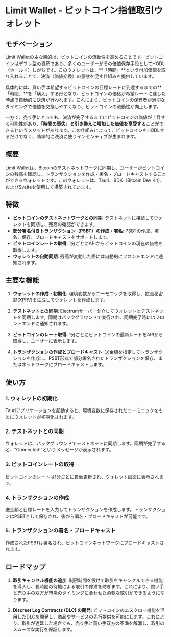 # Limit Wallet - ビットコイン指値取引ウォレット

## モチベーション
Limit Walletの主な目的は、ビットコインの流動性を高めることです。ビットコインはデフレ型の資産であり、多くのユーザーがその価値保存手段としてHODL（ホールド）しがちです。このウォレットは、**「時間」**という付加価値を取り入れることで、決済（価値交換）の意欲を促す仕組みを提供しています。

具体的には、買い手は希望するビットコインの目標レートに到達するまでの**「時間」**を「購入」する形となり、ビットコインの価格が希望レートに達した時点で自動的に決済が行われます。これにより、ビットコインの保有者が適切なタイミングで価値を交換しやすくなり、ビットコインの流動性が向上します。

一方で、売り手にとっても、決済が完了するまでにビットコインの価値が上昇する可能性があり、**「時間の喪失」と引き換えに増加した価値を享受する**ことができるというメリットがあります。この仕組みによって、ビットコインをHODLするだけでなく、効率的に決済に使うインセンティブが生まれます。

## 概要
Limit Walletは、Bitcoinのテストネットワークに同期し、ユーザーがビットコインの残高を確認し、トランザクションを作成・署名・ブロードキャストすることができるウォレットです。このウォレットは、Tauri、BDK（Bitcoin Dev Kit）、およびSvelteを使用して構築されています。

## 特徴
- **ビットコインのテストネットワークとの同期**: テストネットに接続してウォレットを同期し、残高の確認ができます。
- **部分署名付きトランザクション（PSBT）の作成・署名**: PSBTの作成、署名、保存、ブロードキャストをサポートします。
- **ビットコインレートの取得**: 1分ごとにAPIからビットコインの現在の価格を取得します。
- **ウォレットの自動同期**: 残高が変動した際には自動的にフロントエンドに通知されます。

## 主要な機能
1. **ウォレットの作成・初期化**: 環境変数からニーモニックを取得し、拡張秘密鍵(XPRV)を生成してウォレットを作成します。

2. **テストネットとの同期**: Electrumサーバーを介してウォレットとテストネットを同期します。同期はバックグラウンドで実行され、同期完了時にはフロントエンドに通知されます。

3. **ビットコインのレート取得**: 1分ごとにビットコインの最新レートをAPIから取得し、ユーザーに表示します。

4. **トランザクションの作成とブロードキャスト**: 送金額を指定してトランザクションを作成し、PSBT形式で部分署名されたトランザクションを保存、またはネットワークにブロードキャストします。

## 使い方
### 1. ウォレットの初期化
Tauriアプリケーションを起動すると、環境変数に保存されたニーモニックをもとにウォレットが初期化されます。

### 2. テストネットとの同期
ウォレットは、バックグラウンドでテストネットに同期します。同期が完了すると、"Connected!"というメッセージが表示されます。

### 3. ビットコインレートの取得
ビットコインのレートは1分ごとに自動更新され、ウォレット画面に表示されます。

### 4. トランザクションの作成
送金額と目標レートを入力してトランザクションを作成します。トランザクションはPSBTとして保存され、後から署名・ブロードキャストが可能です。

### 5. トランザクションの署名・ブロードキャスト
作成されたPSBTは署名され、ビットコインネットワークにブロードキャストされます。

## ロードマップ
1. **取引キャンセル機能の追加**: 制限時間を設けて取引をキャンセルできる機能を導入し、長時間の待機による取引の停滞を防ぎます。これにより、買い手と売り手の双方が市場のタイミングに合わせた柔軟な取引ができるようになります。

2. **Discreet Log Contracts (DLC) の開発**: ビットコインのエスクロー機能を活用したDLCを開発し、商品やサービスの先行提供を可能にします。これにより、取引が遅延した場合でも、売り手と買い手双方の不満を解消し、取引のスムーズな実行を保証します。
